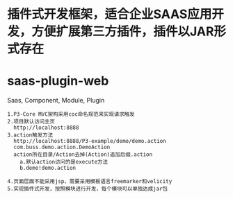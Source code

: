 插件式开发框架，适合企业SAAS应用开发，方便扩展第三方插件，插件以JAR形式存在
==========
saas-plugin-web
===============

Saas, Component, Module, Plugin


    1.P3-Core MVC架构采用coc命名规范来实现请求触发
    2.项目默认访问主页
      http://localhost:8888
    3.action触发方法
      http://localhost:8888/P3-example/demo/demo.action  
      com.buss.demo.action.DemoAction
      action所在目录/Action去掉(Action)追加后缀.action
        a.默认action访问的是execute方法
        b.demo!demo.action
      
    4.页面层面不能采用jsp，需要采用模板语言freemarker和velicity
    5.实现插件式开发，按照模块进行开发，每个模块可以单独达成jar包
